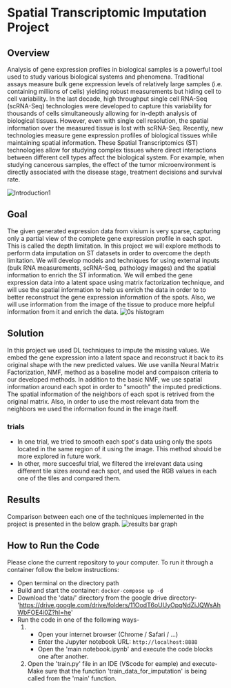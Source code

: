 # Spatial Transcriptomic Imputation Project
## Overview
Analysis of gene expression profiles in biological samples is a powerful tool used to study various biological systems and phenomena. Traditional assays measure bulk gene expression levels of relatively large samples (i.e. containing millions of cells) yielding robust measurements but hiding cell to cell variability. In the last decade, high throughput single cell RNA-Seq (scRNA-Seq) technologies were developed to capture this variability for thousands of cells simultaneously allowing for in-depth analysis of biological tissues. However, even with single cell resolution, the spatial information over the measured tissue is lost with scRNA-Seq. Recently, new technologies measure gene expression profiles of biological tissues while maintaining spatial information. These Spatial Transcriptomics (ST) technologies allow for studying complex tissues where direct interactions between different cell types affect the biological system. For example, when studying cancerous samples, the effect of the tumor microenvironment is directly associated with the disease stage, treatment decisions and survival rate.

![Introduction1](https://user-images.githubusercontent.com/59770634/215389841-49b45800-d811-49bf-8e5c-652357f2820c.PNG)

## Goal
The given generated expression data from visium is very sparse, capturing only a partial view of the complete gene expression profile in each spot. This is called the depth limitation.
In this project we will explore methods to perform data imputation on ST datasets in order to overcome the depth limitation. We will develop models and techniques for using external inputs (bulk RNA measurements, scRNA-Seq, pathology images) and the spatial information to enrich the ST information.
We will embed the gene expression data into a latent space using matrix factorization technique, and will use the spatial information to help us enrich the data in order to to better reconstruct the gene expression information of the spots. Also, we will use information from the image of the tissue to produce more helpful information from it and enrich the data.
![0s histogram](https://user-images.githubusercontent.com/59770634/215392106-eeb7ad88-a930-44ec-a73b-4b96e9b4df80.PNG)

## Solution
In this project we used DL techniques to impute the missing values. We embed the gene expression into a latent space and reconstruct it back to its original shape with the new predicted values. We use vanilla Neural Matrix Factorization, NMF, method as a baseline model and compaison criteria to our developed methods.
In addition to the basic NMF, we use spatial information around each spot in order to "smooth" the imputed predictions. The spatial information of the neighbors of each spot is retrived from the original matrix. Also, in order to use the most relevant data from the neighbors we used the information found in the image itself.
### trials
- In one trial, we tried to smooth each spot's data using only the spots located in the same region of it using the image. This method should be more explored in future work.
- In other, more succesful trial, we filtered the irrelevant data using different tile sizes around each spot, and used the RGB values in each one of the tiles and compared them.

## Results
Comparison between each one of the techniques implemented in the project is presented in the below graph.
![results bar graph](https://user-images.githubusercontent.com/59770634/215393172-3612fe86-e81d-480d-8cd0-e84e2ec0f076.PNG)

## How to Run the Code
Please clone the current repository to your computer.
To run it through a container follow the below instructions:
- Open terminal on the directory path
- Build and start the container: `docker-compose up -d`
- Download the 'data/' directory from the google drive directory-
'https://drive.google.com/drive/folders/11OodT6oUUyOpqNdZiJQWsAhWbFOE4i0Z?hl=he'
- Run the code in one of the following ways-
  1. - Open your internet browser (Chrome / Safari / ...)
     - Enter the Jupyter notebook URL: `http://localhost:8888`
     - Open the 'main notebook.ipynb' and execute the code blocks one after another.
  2. Open the 'train.py' file in an IDE (VScode for eample) and execute- Make sure that the function 'train_data_for_imputation' is being called from the 'main' function.


